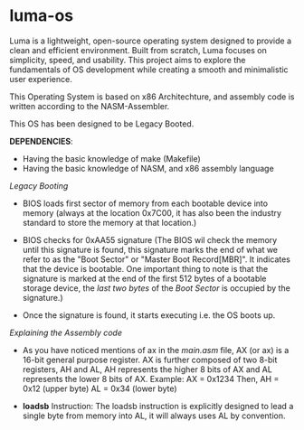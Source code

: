 # luma-os
Luma is a lightweight, open-source operating system designed to provide a clean and efficient environment. Built from scratch, Luma focuses on simplicity, speed, and usability. This project aims to explore the fundamentals of OS development while creating a smooth and minimalistic user experience.

This Operating System is based on x86 Architechture, and assembly code is written according to the NASM-Assembler.

This OS has been designed to be Legacy Booted.

**DEPENDENCIES**:
- Having the basic knowledge of make (Makefile)
- Having the basic knowledge of NASM, and x86 assembly language 

*Legacy Booting*

- BIOS loads first sector of memory from each bootable device into memory (always at the location 0x7C00, it has also been the industry standard to store the memory at that location.)

- BIOS checks for 0xAA55 signature (The BIOS wil check the memory until this signature is found, this signature marks the end of what we refer to as the "Boot Sector" or "Master Boot Record[MBR]". It indicates that the device is bootable. One important thing to note is that the signature is marked at the end of the first 512 bytes of a bootable storage device, the *last two bytes* of the *Boot Sector* is occupied by the signature.)

- Once the signature is found, it starts executing i.e. the OS boots up.

*Explaining the Assembly code*

- As you have noticed mentions of ax in the *main.asm* file, AX (or ax) is a 16-bit general purpose register. AX is further composed of two 8-bit registers, AH and AL, AH represents the higher 8 bits of AX and AL represents the lower 8 bits of AX. 
    Example: AX = 0x1234
                Then, AH = 0x12 (upper byte)
                      AL = 0x34 (lower byte)

- **loadsb** Instruction: The loadsb instruction is explicitly designed to lead a single byte from memory into AL, it will always uses AL by convention. 